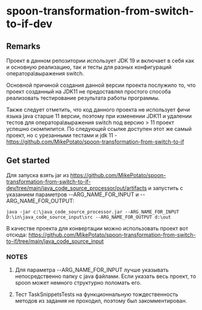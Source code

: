 # spoon-transformation-from-switch-to-if-dev

## Remarks
Проект в данном репозитории использует JDK 19 и включает в себя как и основную реализацию, так и тесты для разных конфигураций оператора\выражения switch. 

Основной причиной создания данной версии проекта послужило то, что проект созданный на JDK11 не предоставлял простого способа реализовать тестирование результата работы программы. 

Также следует отметить, что код данного проекта не использует фичи языка java старше 11 версии, поэтому при изменении JDK11 и удалении тестов для оператора\выражения switch под версию > 11 проект успешно скомпилится. По следующей ссылке доступен этот же самый проект, но с урезанными тестами и jdk 11 - https://github.com/MikePotato/spoon-transformation-from-switch-to-if

## Get started

Для запуска взять jar из https://github.com/MikePotato/spoon-transformation-from-switch-to-if-dev/tree/main/java_code_source_processor/out/artifacts и запустить с указанием параметров --ARG_NAME_FOR_INPUT и --ARG_NAME_FOR_OUTPUT:

```
java -jar c:\java_code_source_processor.jar --ARG_NAME_FOR_INPUT D:\in\java_code_source_input\src --ARG_NAME_FOR_OUTPUT d:\out
```

В качестве проекта для конвертации можно использовать проект вот отсюда: https://github.com/MikePotato/spoon-transformation-from-switch-to-if/tree/main/java_code_source_input

### NOTES 

1. Для параметра --ARG_NAME_FOR_INPUT лучше указывать непосредственно папку с java файлами. Если указать весь проект, то spoon может немного структурно поломать его. 

2. Тест TaskSnippetsTests на функционнальную тождественность методов из задания не проходил, поэтому был закомментирован.
